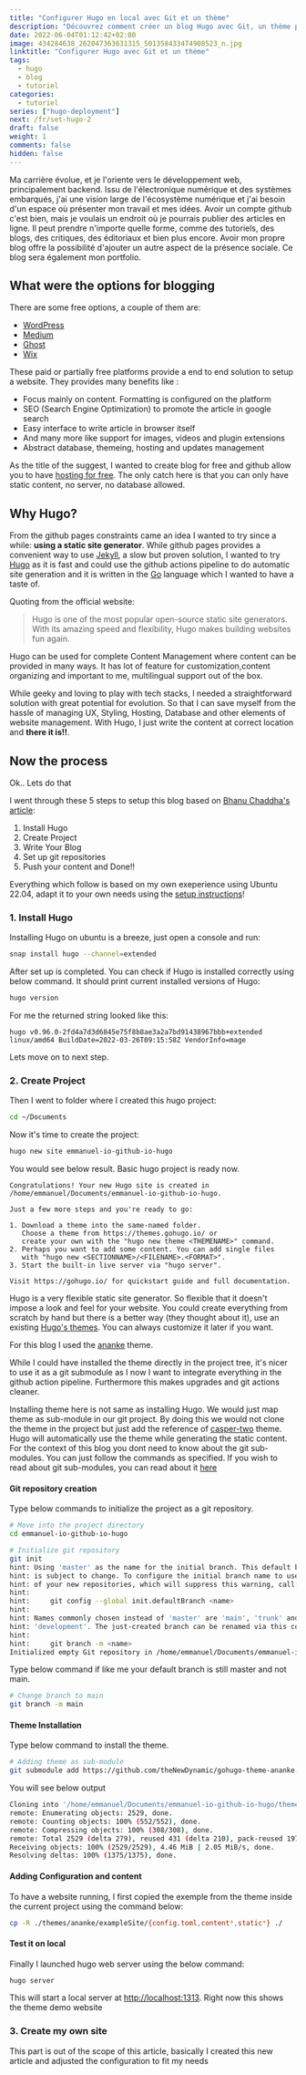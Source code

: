 ```yaml
---
title: "Configurer Hugo en local avec Git et un thème"
description: "Découvrez comment créer un blog Hugo avec Git, un thème personnalisé, et le configurer comme base pour un site personnel."
date: 2022-06-04T01:12:42+02:00
image: 434284638_262047363631315_501358433474908523_n.jpg
linktitle: "Configurer Hugo avec Git et un thème"
tags:
  - hugo
  - blog
  - tutoriel
categories:
  - tutoriel
series: ["hugo-deployment"]
next: /fr/set-hugo-2
draft: false
weight: 1
comments: false
hidden: false
---
```



Ma carrière évolue, et je l'oriente vers le développement web, principalement backend. Issu de l'électronique numérique et des systèmes embarqués, j'ai une vision large de l'écosystème numérique et j'ai besoin d'un espace où présenter mon travail et mes idées. Avoir un compte github c'est bien, mais je voulais un endroit où je pourrais publier des articles en ligne. Il peut prendre n'importe quelle forme, comme des tutoriels, des blogs, des critiques, des éditoriaux et bien plus encore. Avoir mon propre blog offre la possibilité d'ajouter un autre aspect de la présence sociale. Ce blog sera également mon portfolio.

## What were the options for blogging

There are some free options, a couple of them are:

* [WordPress](https://wordpress.com/)
* [Medium](https://medium.com/)
* [Ghost](https://ghost.org/)
* [Wix](https://www.wix.com/blog)

These paid or partially free platforms provide a end to end solution to setup a website. They provides many benefits like :

* Focus mainly on content. Formatting is configured on the platform
* SEO (Search Engine Optimization) to promote the article in google search
* Easy interface to write article in browser itself
* And many more like support for images, videos and plugin extensions
* Abstract database, themeing, hosting and updates management

As the title of the suggest, I wanted to create blog for free and github allow you to have [hosting for free](https://pages.github.com/).
The only catch here is that you can only have static content, no server, no database allowed.

## Why Hugo?

From the github pages constraints came an idea I wanted to try since a while: **using a static site generator**.
While github pages provides a convenient way to use [Jekyll](https://docs.github.com/en/pages/setting-up-a-emmanuel-io-github-io-hugos-site-with-jekyll), a slow but proven solution, I wanted to try [Hugo](https://gohugo.io/) as it is fast and could use the github actions pipeline to do automatic site generation and it is written in the [Go](https://go.dev/) language which I wanted to have a taste of.

Quoting from the official website:

>Hugo is one of the most popular open-source static site generators. With its amazing speed and flexibility, Hugo makes building websites fun again.

Hugo can be used for complete Content Management where content can be provided in many ways. It has lot of feature for customization,content organizing and important to me, multilingual support out of the box.

While geeky and loving to play with tech stacks, I needed a straightforward solution with great potential for evolution. So that I can save myself from the hassle of managing UX, Styling, Hosting, Database and other elements of website management.
With Hugo, I just write the content at correct location and **there it is!!**.

## Now the process

Ok.. Lets do that

I went through these 5 steps to setup this blog based on [Bhanu Chaddha's article](https://bhanuchaddha.github.io/create-your-own-blog-website-using-hugo-in-less-than-1-hour-for-free/):

1. Install Hugo
2. Create Project
3. Write Your Blog
4. Set up git repositories
5. Push your content and Done!!

Everything which follow is based on my own exeperience using Ubuntu 22.04, adapt it to your own needs using the [setup instructions](https://gohugo.io/getting-started/installing/)!

### **1. Install Hugo**

Installing Hugo on ubuntu is a breeze, just open a console and run:

```bash
snap install hugo --channel=extended
```

After set up is completed. You can check if Hugo is installed correctly using below command. It should print current installed versions of Hugo:

```bash
hugo version                                                                                                            
```

For me the returned string looked like this:

```text
hugo v0.96.0-2fd4a7d3d6845e75f8b8ae3a2a7bd91438967bbb+extended linux/amd64 BuildDate=2022-03-26T09:15:58Z VendorInfo=mage
```

Lets move on to next step.

### **2. Create Project**

Then I went to folder where I created this hugo project:

```bash
cd ~/Documents
```

Now it's time to create the project:

```bash
hugo new site emmanuel-io-github-io-hugo
```

You would see below result. Basic hugo project is ready now.

```text
Congratulations! Your new Hugo site is created in /home/emmanuel/Documents/emmanuel-io-github-io-hugo.

Just a few more steps and you're ready to go:

1. Download a theme into the same-named folder.
   Choose a theme from https://themes.gohugo.io/ or
   create your own with the "hugo new theme <THEMENAME>" command.
2. Perhaps you want to add some content. You can add single files
   with "hugo new <SECTIONNAME>/<FILENAME>.<FORMAT>".
3. Start the built-in live server via "hugo server".

Visit https://gohugo.io/ for quickstart guide and full documentation.
```

Hugo is a very flexible static site generator. So flexible that it doesn't impose a look and feel for your website. You could create everything from scratch by hand but there is a better way (they thought about it), use an existing [Hugo's themes](https://themes.gohugo.io/). You can always customize it later if you want.

For this blog I used the [ananke](https://themes.gohugo.io/themes/gohugo-theme-ananke/) theme.

While I could have installed the theme directly in the project tree, it's nicer to use it as a git submodule as I now I want to integrate everything in the github action pipeline. Furthermore this makes upgrades and git actions cleaner.

Installing theme here is not same as installing Hugo. We would just map theme as sub-module in our git project. By doing this we would not clone the theme in the project but just add the reference of [casper-two](https://github.com/eueung/hugo-casper-two.git) theme. Hugo will automatically use the theme while generating the static content. For the context of this blog you dont need to know about the git sub-modules. You can just follow the commands as specified. If you wish to read about git sub-modules, you can read about it [here](https://github.blog/2016-02-01-working-with-submodules/)

#### Git repository creation

Type below commands to initialize the project as a git repository.

```bash
# Move into the project directory
cd emmanuel-io-github-io-hugo

# Initialize git repository    
git init                                                                                
hint: Using 'master' as the name for the initial branch. This default branch name
hint: is subject to change. To configure the initial branch name to use in all
hint: of your new repositories, which will suppress this warning, call:
hint: 
hint:     git config --global init.defaultBranch <name>
hint: 
hint: Names commonly chosen instead of 'master' are 'main', 'trunk' and
hint: 'development'. The just-created branch can be renamed via this command:
hint: 
hint:     git branch -m <name>
Initialized empty Git repository in /home/emmanuel/Documents/emmanuel-io-github-io-hugo/.git/
 ```

Type below command if like me your default branch is still master and not main.

```bash
# Change branch to main
git branch -m main
 ```

#### Theme Installation

Type below command to install the theme.

```bash
# Adding theme as sub-module
git submodule add https://github.com/theNewDynamic/gohugo-theme-ananke.git themes/ananke
```

You will see below output

```bash
Cloning into '/home/emmanuel/Documents/emmanuel-io-github-io-hugo/themes/ananke'...
remote: Enumerating objects: 2529, done.
remote: Counting objects: 100% (552/552), done.
remote: Compressing objects: 100% (308/308), done.
remote: Total 2529 (delta 279), reused 431 (delta 210), pack-reused 1977
Receiving objects: 100% (2529/2529), 4.46 MiB | 2.05 MiB/s, done.
Resolving deltas: 100% (1375/1375), done.
```

#### Adding Configuration and content

To have a website running, I first copied the exemple from the theme inside the current project using the command below:

```bash
cp -R ./themes/ananke/exampleSite/{config.toml,content*,static*} ./
```

#### Test it on local

Finally I launched hugo web server using the below command:

```bash
hugo server
```

This will start a local server at [http://localhost:1313](http://localhost:1313).
Right now this shows the theme demo website

### **3. Create my own site**

This part is out of the scope of this article, basically I created this new article and adjusted the configuration to fit my needs
